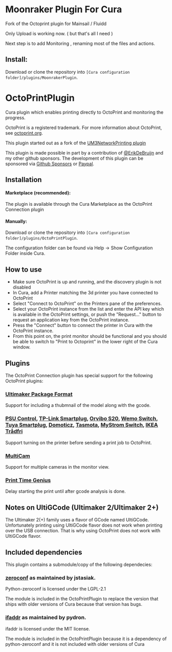 # Moonraker Plugin For Cura

Fork of the Octoprint plugin for Mainsail / Fluidd 

Only Upload is working now. ( but that's all I need )

Next step is to add Monitoring , renaming most of the files and actions.

## Install:
Download or clone the repository into `[Cura configuration folder]/plugins/MoonrakerPlugin`.


# OctoPrintPlugin
Cura plugin which enables printing directly to OctoPrint and monitoring the progress.

OctoPrint is a registered trademark. For more information about OctoPrint, see
[octoprint.org](https://octoprint.org).

This plugin started out as a fork of the [UM3NetworkPrinting plugin](https://github.com/Ultimaker/Cura/tree/2.4/plugins/UM3NetworkPrinting)

This plugin is made possible in part by a contribution of [@ErikDeBruijn](https://github.com/ErikDeBruijn)
and my other github sponsors. The development of this plugin can be sponsored via
[Github Sponsors](https://github.com/sponsors/fieldofview) or [Paypal](https://www.paypal.me/fieldofview).

Installation
----
#### Marketplace (recommended):
The plugin is available through the Cura Marketplace as the OctoPrint Connection plugin
#### Manually:
Download or clone the repository into `[Cura configuration folder]/plugins/OctoPrintPlugin`.

The configuration folder can be found via Help -> Show Configuration Folder inside Cura.

How to use
----
- Make sure OctoPrint is up and running, and the discovery plugin is not disabled
- In Cura, add a Printer matching the 3d printer you have connected to OctoPrint
- Select "Connect to OctoPrint" on the Printers pane of the preferences.
- Select your OctoPrint instance from the list and enter the API key which is
  available in the OctoPrint settings, or push the "Request..." button to request an
  application key from the OctoPrint instance.
- Press the "Connect" button to connect the printer in Cura with the OctoPrint instance.
- From this point on, the print monitor should be functional and you should be
  able to switch to "Print to Octoprint" in the lower right of the Cura window.

Plugins
---
The OctoPrint Connection plugin has special support for the following OctoPrint plugins:

### [Ultimaker Package Format](https://plugins.octoprint.org/plugins/UltimakerFormatPackage/)
Support for including a thubmnail of the model along with the gcode.

### [PSU Control](https://plugins.octoprint.org/plugins/psucontrol/), [TP-Link Smartplug](https://plugins.octoprint.org/plugins/tplinksmartplug/), [Orvibo S20](https://plugins.octoprint.org/plugins/orvibos20/), [Wemo Switch](https://plugins.octoprint.org/plugins/wemoswitch/), [Tuya Smartplug](https://plugins.octoprint.org/plugins/tuyasmartplug/), [Domoticz](https://plugins.octoprint.org/plugins/domoticz/), [Tasmota](https://plugins.octoprint.org/plugins/tasmota/), [MyStrom Switch](https://plugins.octoprint.org/plugins/mystromswitch/), [IKEA Trådfri](https://plugins.octoprint.org/plugins/ikea_tradfri/)
Support turning on the printer before sending a print job to OctoPrint.

### [MultiCam](https://plugins.octoprint.org/plugins/multicam/)
Support for multiple cameras in the monitor view.

### [Print Time Genius](https://plugins.octoprint.org/plugins/PrintTimeGenius)
Delay starting the print until after gcode analysis is done.

Notes on UltiGCode (Ultimaker 2/Ultimaker 2+)
----
The Ultimaker 2(+) family uses a flavor of GCode named UltiGCode. Unfortunately printing
using UltiGCode flavor does not work when printing over the USB connection. That is why
using OctoPrint does not work with UltiGCode flavor.

Included dependencies
----
This plugin contains a submodule/copy of the following dependecies:

### [zeroconf](https://github.com/jstasiak/python-zeroconf) as maintained by jstasiak.
Python-zeroconf is licensed under the LGPL-2.1

The module is included in the OctoPrintPlugin to replace the version that ships with
older versions of Cura because that version has bugs.

### [ifaddr](https://github.com/pydron/ifaddr) as maintained by pydron.
ifaddr is licensed under the MIT license.

The module is included in the OctoPrintPlugin because it is a dependency of
python-zeroconf and it is not included with older versions of Cura
